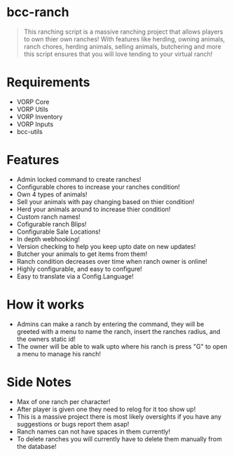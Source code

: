 # bcc-ranch

> This ranching script is a massive ranching project that allows players to own thier own ranches! With features like herding, owning animals, ranch chores, herding animals, selling animals, butchering and more this script ensures that you will love tending to your virtual ranch!

# Requirements
- VORP Core
- VORP Utils
- VORP Inventory
- VORP Inputs
- bcc-utils

# Features
- Admin locked command to create ranches!
- Configurable chores to increase your ranches condition!
- Own 4 types of animals!
- Sell your animals with pay changing based on thier condition!
- Herd your animals around to increase thier condition!
- Custom ranch names!
- Cofigurable ranch Blips!
- Configurable Sale Locations!
- In depth webhooking!
- Version checking to help you keep upto date on new updates!
- Butcher your animals to get items from them!
- Ranch condition decreases over time when ranch owner is online!
- Highly configurable, and easy to configure!
- Easy to translate via a Config.Language!

# How it works
- Admins can make a ranch by entering the command, they will be greeted with a menu to name the ranch, insert the ranches radius, and the owners static id!
- The owner will be able to walk upto where his ranch is press "G" to open a menu to manage his ranch!

# Side Notes
- Max of one ranch per character!
- After player is given one they need to relog for it too show up!
- This is a massive project there is most likely oversights if you have any suggestions or bugs report them asap!
- Ranch names can not have spaces in them currently!
- To delete ranches you will currently have to delete them manually from the database!